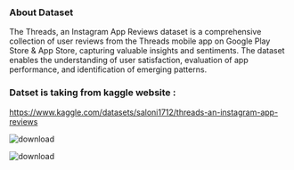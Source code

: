 ### About Dataset
The Threads, an Instagram App Reviews dataset is a comprehensive collection of user reviews from the Threads mobile app on Google Play Store & App Store, capturing valuable insights and sentiments. The dataset enables the understanding of user satisfaction, evaluation of app performance, and identification of emerging patterns.

### Datset is taking from kaggle website : 

https://www.kaggle.com/datasets/saloni1712/threads-an-instagram-app-reviews

![download](https://github.com/sanjanapaluri/Python_project/assets/127730680/72ba7d15-cfce-4521-8809-ea9befff95f5)

![download](https://github.com/sanjanapaluri/Python_project/assets/127730680/b629e2dc-9331-4c80-902e-d83be10c432f)
